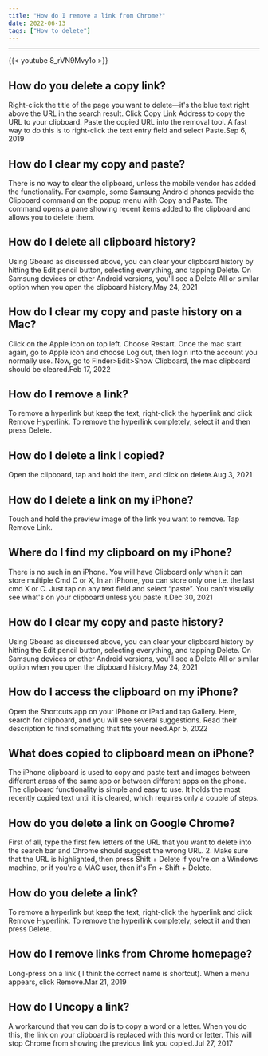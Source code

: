 ```yaml
---
title: "How do I remove a link from Chrome?"
date: 2022-06-13
tags: ["How to delete"]
---
```


---
{{< youtube 8_rVN9Mvy1o >}}
## How do you delete a copy link?
Right-click the title of the page you want to delete—it's the blue text right above the URL in the search result. Click Copy Link Address to copy the URL to your clipboard. Paste the copied URL into the removal tool. A fast way to do this is to right-click the text entry field and select Paste.Sep 6, 2019

## How do I clear my copy and paste?
There is no way to clear the clipboard, unless the mobile vendor has added the functionality. For example, some Samsung Android phones provide the Clipboard command on the popup menu with Copy and Paste. The command opens a pane showing recent items added to the clipboard and allows you to delete them.

## How do I delete all clipboard history?
Using Gboard as discussed above, you can clear your clipboard history by hitting the Edit pencil button, selecting everything, and tapping Delete. On Samsung devices or other Android versions, you'll see a Delete All or similar option when you open the clipboard history.May 24, 2021

## How do I clear my copy and paste history on a Mac?
Click on the Apple icon on top left. Choose Restart. Once the mac start again, go to Apple icon and choose Log out, then login into the account you normally use. Now, go to Finder>Edit>Show Clipboard, the mac clipboard should be cleared.Feb 17, 2022

## How do I remove a link?
To remove a hyperlink but keep the text, right-click the hyperlink and click Remove Hyperlink. To remove the hyperlink completely, select it and then press Delete.

## How do I delete a link I copied?
Open the clipboard, tap and hold the item, and click on delete.Aug 3, 2021

## How do I delete a link on my iPhone?
Touch and hold the preview image of the link you want to remove. Tap Remove Link.

## Where do I find my clipboard on my iPhone?
There is no such in an iPhone. You will have Clipboard only when it can store multiple Cmd C or X, In an iPhone, you can store only one i.e. the last cmd X or C. Just tap on any text field and select “paste”. You can't visually see what's on your clipboard unless you paste it.Dec 30, 2021

## How do I clear my copy and paste history?
Using Gboard as discussed above, you can clear your clipboard history by hitting the Edit pencil button, selecting everything, and tapping Delete. On Samsung devices or other Android versions, you'll see a Delete All or similar option when you open the clipboard history.May 24, 2021

## How do I access the clipboard on my iPhone?
Open the Shortcuts app on your iPhone or iPad and tap Gallery. Here, search for clipboard, and you will see several suggestions. Read their description to find something that fits your need.Apr 5, 2022

## What does copied to clipboard mean on iPhone?
The iPhone clipboard is used to copy and paste text and images between different areas of the same app or between different apps on the phone. The clipboard functionality is simple and easy to use. It holds the most recently copied text until it is cleared, which requires only a couple of steps.

## How do you delete a link on Google Chrome?
First of all, type the first few letters of the URL that you want to delete into the search bar and Chrome should suggest the wrong URL. 2. Make sure that the URL is highlighted, then press Shift + Delete if you're on a Windows machine, or if you're a MAC user, then it's Fn + Shift + Delete.

## How do you delete a link?
To remove a hyperlink but keep the text, right-click the hyperlink and click Remove Hyperlink. To remove the hyperlink completely, select it and then press Delete.

## How do I remove links from Chrome homepage?
Long-press on a link ( I think the correct name is shortcut). When a menu appears, click Remove.Mar 21, 2019

## How do I Uncopy a link?
A workaround that you can do is to copy a word or a letter. When you do this, the link on your clipboard is replaced with this word or letter. This will stop Chrome from showing the previous link you copied.Jul 27, 2017

